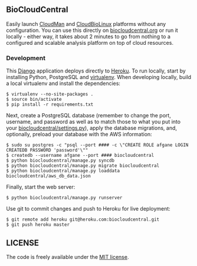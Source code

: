 ## BioCloudCentral

Easily launch [CloudMan][2] and [CloudBioLinux][3] platforms without
any configuration. You can use this directly on [biocloudcentral.org][7] or
run it locally - either way, it takes about 2 minutes to go from nothing to
a configured and scalable analysis platform on top of cloud resources.

### Development

This [Django][1] application deploys directly to [Heroku][4]. To run locally,
start by installing Python, PostgreSQL and [virtualenv][5]. When developing locally,
build a local virtualenv and install the dependencies:

    $ virtualenv --no-site-packages .
    $ source bin/activate
    $ pip install -r requirements.txt

Next, create a PostgreSQL database (remember to change the port, username, and password
as well as to match those to what you put into your [biocloudcentral/settings.py][6]),
apply the database migrations, and, optionally, preload your database with the AWS
information:

    $ sudo su postgres -c "psql --port #### -c \"CREATE ROLE afgane LOGIN CREATEDB PASSWORD 'password'\""
    $ createdb --username afgane --port #### biocloudcentral
    $ python biocloudcentral/manage.py syncdb
    $ python biocloudcentral/manage.py migrate biocloudcentral
    $ python biocloudcentral/manage.py loaddata biocloudcentral/aws_db_data.json

Finally, start the web server:

    $ python biocloudcentral/manage.py runserver

Use git to commit changes and push to Heroku for live deployment:

    $ git remote add heroku git@heroku.com:biocloudcentral.git
    $ git push heroku master

[1]: https://www.djangoproject.com/
[2]: http://usecloudman.org
[3]: http://cloudbiolinux.org
[4]: http://devcenter.heroku.com/articles/django
[5]: https://github.com/pypa/virtualenv
[6]: https://github.com/chapmanb/biocloudcentral/blob/master/biocloudcentral/settings.py
[7]: http://biocloudcentral.org

## LICENSE

The code is freely available under the [MIT license][l1].

[l1]: http://www.opensource.org/licenses/mit-license.html
